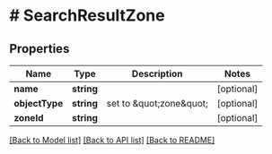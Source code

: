 # # SearchResultZone

## Properties

Name | Type | Description | Notes
------------ | ------------- | ------------- | -------------
**name** | **string** |  | [optional]
**objectType** | **string** | set to \&quot;zone\&quot; | [optional]
**zoneId** | **string** |  | [optional]

[[Back to Model list]](../../README.md#models) [[Back to API list]](../../README.md#endpoints) [[Back to README]](../../README.md)
